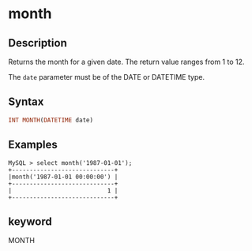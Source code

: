 # month

## Description

Returns the month for a given date. The return value ranges from 1 to 12.

The `date` parameter must be of the DATE or DATETIME type.

## Syntax

```Haskell
INT MONTH(DATETIME date)
```

## Examples

```Plain Text
MySQL > select month('1987-01-01');
+-----------------------------+
|month('1987-01-01 00:00:00') |
+-----------------------------+
|                           1 |
+-----------------------------+
```

## keyword

MONTH
